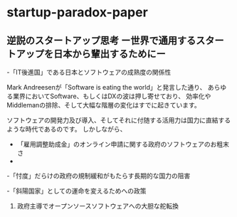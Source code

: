 # startup-paradox-paper

## 逆説のスタートアップ思考 ー世界で通用するスタートアップを日本から輩出するためにー

-「IT後進国」である日本とソフトウェアの成熟度の関係性

Mark Andreesenが「Software is eating the world」と発言した通り、
あらゆる業界においてSoftware、もしくはDXの波は押し寄せており、
効率化やMiddlemanの排除、そして大幅な階層の変化はすでに起きています。

ソフトウェアの開発力及び導入、そしてそれに付随する活用力は国力に直結するような時代であるのです。
しかしながら、

* 「雇用調整助成金」のオンライン申請に関する政府のソフトウェアのお粗末さ
* 

-「忖度」だらけの政府の規制緩和がもたらす長期的な国力の阻害

-「斜陽国家」としての運命を変えるためへの政策

1. 政府主導でオープンソースソフトウェアへの大胆な舵転換
<!--stackedit_data:
eyJoaXN0b3J5IjpbLTExOTE1ODY1NjUsOTQ5NzUwMDE3XX0=
-->